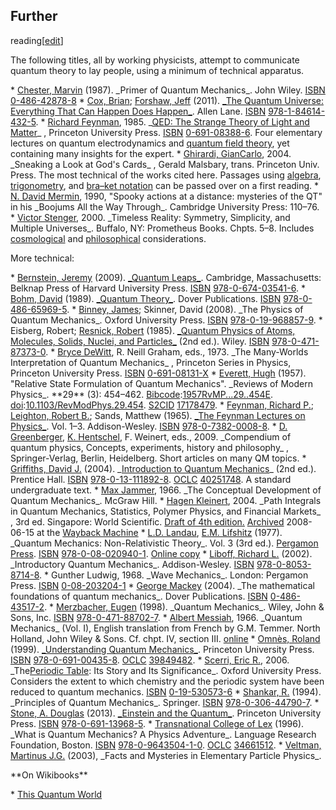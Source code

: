 ## Further
reading[[edit](/w/index.php?title=Quantum\_mechanics&action=edit&section=23
"Edit section: Further reading")]

The following titles, all by working physicists, attempt to communicate
quantum theory to lay people, using a minimum of technical apparatus.

 \* [Chester, Marvin](/wiki/Marvin\_Chester "Marvin Chester") (1987). \_Primer of Quantum Mechanics\_. John Wiley. [ISBN](/wiki/ISBN\_\(identifier\) "ISBN \(identifier\)") [0-486-42878-8](/wiki/Special:BookSources/0-486-42878-8 "Special:BookSources/0-486-42878-8")
 \* [Cox, Brian](/wiki/Brian\_Cox\_\(physicist\) "Brian Cox \(physicist\)"); [Forshaw, Jeff](/wiki/Jeff\_Forshaw "Jeff Forshaw") (2011). [\_The Quantum Universe: Everything That Can Happen Does Happen\_](/wiki/The\_Quantum\_Universe "The Quantum Universe"). Allen Lane. [ISBN](/wiki/ISBN\_\(identifier\) "ISBN \(identifier\)") [978-1-84614-432-5](/wiki/Special:BookSources/978-1-84614-432-5 "Special:BookSources/978-1-84614-432-5").
 \* [Richard Feynman](/wiki/Richard\_Feynman "Richard Feynman"), 1985. \_[QED: The Strange Theory of Light and Matter](/wiki/QED:\_The\_Strange\_Theory\_of\_Light\_and\_Matter "QED: The Strange Theory of Light and Matter")\_ , Princeton University Press. [ISBN](/wiki/ISBN\_\(identifier\) "ISBN \(identifier\)") [0-691-08388-6](/wiki/Special:BookSources/0-691-08388-6 "Special:BookSources/0-691-08388-6"). Four elementary lectures on quantum electrodynamics and [quantum field theory](/wiki/Quantum\_field\_theory "Quantum field theory"), yet containing many insights for the expert.
 \* [Ghirardi, GianCarlo](/wiki/Giancarlo\_Ghirardi "Giancarlo Ghirardi"), 2004. \_Sneaking a Look at God's Cards\_ , Gerald Malsbary, trans. Princeton Univ. Press. The most technical of the works cited here. Passages using [algebra](/wiki/Algebra "Algebra"), [trigonometry](/wiki/Trigonometry "Trigonometry"), and [bra–ket notation](/wiki/Bra%E2%80%93ket\_notation "Bra–ket notation") can be passed over on a first reading.
 \* [N. David Mermin](/wiki/N.\_David\_Mermin "N. David Mermin"), 1990, "Spooky actions at a distance: mysteries of the QT" in his \_Boojums All the Way Through\_. Cambridge University Press: 110–76.
 \* [Victor Stenger](/wiki/Victor\_Stenger "Victor Stenger"), 2000. \_Timeless Reality: Symmetry, Simplicity, and Multiple Universes\_. Buffalo, NY: Prometheus Books. Chpts. 5–8. Includes [cosmological](/wiki/Cosmological "Cosmological") and [philosophical](/wiki/Philosophical "Philosophical") considerations.

More technical:

 \* [Bernstein, Jeremy](/wiki/Jeremy\_Bernstein "Jeremy Bernstein") (2009). [\_Quantum Leaps\_](https://books.google.com/books?id=j0Me3brYOL0C). Cambridge, Massachusetts: Belknap Press of Harvard University Press. [ISBN](/wiki/ISBN\_\(identifier\) "ISBN \(identifier\)") [978-0-674-03541-6](/wiki/Special:BookSources/978-0-674-03541-6 "Special:BookSources/978-0-674-03541-6").
 \* [Bohm, David](/wiki/David\_Bohm "David Bohm") (1989). [\_Quantum Theory\_](https://archive.org/details/quantumtheory0000bohm). Dover Publications. [ISBN](/wiki/ISBN\_\(identifier\) "ISBN \(identifier\)") [978-0-486-65969-5](/wiki/Special:BookSources/978-0-486-65969-5 "Special:BookSources/978-0-486-65969-5").
 \* [Binney, James](/wiki/James\_Binney "James Binney"); Skinner, David (2008). \_The Physics of Quantum Mechanics\_. Oxford University Press. [ISBN](/wiki/ISBN\_\(identifier\) "ISBN \(identifier\)") [978-0-19-968857-9](/wiki/Special:BookSources/978-0-19-968857-9 "Special:BookSources/978-0-19-968857-9").
 \* Eisberg, Robert; [Resnick, Robert](/wiki/Robert\_Resnick "Robert Resnick") (1985). [\_Quantum Physics of Atoms, Molecules, Solids, Nuclei, and Particles\_](https://archive.org/details/quantumphysicsof00eisb) (2nd ed.). Wiley. [ISBN](/wiki/ISBN\_\(identifier\) "ISBN \(identifier\)") [978-0-471-87373-0](/wiki/Special:BookSources/978-0-471-87373-0 "Special:BookSources/978-0-471-87373-0").
 \* [Bryce DeWitt](/wiki/Bryce\_DeWitt "Bryce DeWitt"), R. Neill Graham, eds., 1973. \_The Many-Worlds Interpretation of Quantum Mechanics\_ , Princeton Series in Physics, Princeton University Press. [ISBN](/wiki/ISBN\_\(identifier\) "ISBN \(identifier\)") [0-691-08131-X](/wiki/Special:BookSources/0-691-08131-X "Special:BookSources/0-691-08131-X")
 \* [Everett, Hugh](/wiki/Hugh\_Everett "Hugh Everett") (1957). "Relative State Formulation of Quantum Mechanics". \_Reviews of Modern Physics\_. \*\*29\*\* (3): 454–462. [Bibcode](/wiki/Bibcode\_\(identifier\) "Bibcode \(identifier\)"):[1957RvMP...29..454E](https://ui.adsabs.harvard.edu/abs/1957RvMP...29..454E). [doi](/wiki/Doi\_\(identifier\) "Doi \(identifier\)"):[10.1103/RevModPhys.29.454](https://doi.org/10.1103%2FRevModPhys.29.454). [S2CID](/wiki/S2CID\_\(identifier\) "S2CID \(identifier\)") [17178479](https://api.semanticscholar.org/CorpusID:17178479).
 \* [Feynman, Richard P.](/wiki/Richard\_Feynman "Richard Feynman"); [Leighton, Robert B.](/wiki/Robert\_B.\_Leighton "Robert B. Leighton"); Sands, Matthew (1965). [\_The Feynman Lectures on Physics\_](/wiki/The\_Feynman\_Lectures\_on\_Physics "The Feynman Lectures on Physics"). Vol. 1–3. Addison-Wesley. [ISBN](/wiki/ISBN\_\(identifier\) "ISBN \(identifier\)") [978-0-7382-0008-8](/wiki/Special:BookSources/978-0-7382-0008-8 "Special:BookSources/978-0-7382-0008-8").
 \* [D. Greenberger](/wiki/Daniel\_Greenberger "Daniel Greenberger"), [K. Hentschel](/wiki/Klaus\_Hentschel "Klaus Hentschel"), F. Weinert, eds., 2009. \_Compendium of quantum physics, Concepts, experiments, history and philosophy\_ , Springer-Verlag, Berlin, Heidelberg. Short articles on many QM topics.
 \* [Griffiths, David J.](/wiki/David\_J.\_Griffiths "David J. Griffiths") (2004). \_[Introduction to Quantum Mechanics](/wiki/Introduction\_to\_Quantum\_Mechanics\_\(book\) "Introduction to Quantum Mechanics \(book\)")\_ (2nd ed.). Prentice Hall. [ISBN](/wiki/ISBN\_\(identifier\) "ISBN \(identifier\)") [978-0-13-111892-8](/wiki/Special:BookSources/978-0-13-111892-8 "Special:BookSources/978-0-13-111892-8"). [OCLC](/wiki/OCLC\_\(identifier\) "OCLC \(identifier\)") [40251748](https://www.worldcat.org/oclc/40251748). A standard undergraduate text.
 \* [Max Jammer](/wiki/Max\_Jammer "Max Jammer"), 1966. \_The Conceptual Development of Quantum Mechanics\_. McGraw Hill.
 \* [Hagen Kleinert](/wiki/Hagen\_Kleinert "Hagen Kleinert"), 2004. \_Path Integrals in Quantum Mechanics, Statistics, Polymer Physics, and Financial Markets\_ , 3rd ed. Singapore: World Scientific. [Draft of 4th edition.](http://www.physik.fu-berlin.de/~kleinert/b5) [Archived](https://web.archive.org/web/20080615134934/http://www.physik.fu-berlin.de/~kleinert/b5) 2008-06-15 at the [Wayback Machine](/wiki/Wayback\_Machine "Wayback Machine")
 \* [L.D. Landau](/wiki/Lev\_Landau "Lev Landau"), [E.M. Lifshitz](/wiki/Evgeny\_Lifshitz "Evgeny Lifshitz") (1977). \_Quantum Mechanics: Non-Relativistic Theory\_. Vol. 3 (3rd ed.). [Pergamon Press](/wiki/Pergamon\_Press "Pergamon Press"). [ISBN](/wiki/ISBN\_\(identifier\) "ISBN \(identifier\)") [978-0-08-020940-1](/wiki/Special:BookSources/978-0-08-020940-1 "Special:BookSources/978-0-08-020940-1"). [Online copy](https://archive.org/details/QuantumMechanics\_104)
 \* [Liboff, Richard L.](/wiki/Liboff,\_Richard "Liboff, Richard") (2002). \_Introductory Quantum Mechanics\_. Addison-Wesley. [ISBN](/wiki/ISBN\_\(identifier\) "ISBN \(identifier\)") [978-0-8053-8714-8](/wiki/Special:BookSources/978-0-8053-8714-8 "Special:BookSources/978-0-8053-8714-8").
 \* Gunther Ludwig, 1968. \_Wave Mechanics\_. London: Pergamon Press. [ISBN](/wiki/ISBN\_\(identifier\) "ISBN \(identifier\)") [0-08-203204-1](/wiki/Special:BookSources/0-08-203204-1 "Special:BookSources/0-08-203204-1")
 \* [George Mackey](/wiki/George\_Mackey "George Mackey") (2004). \_The mathematical foundations of quantum mechanics\_. Dover Publications. [ISBN](/wiki/ISBN\_\(identifier\) "ISBN \(identifier\)") [0-486-43517-2](/wiki/Special:BookSources/0-486-43517-2 "Special:BookSources/0-486-43517-2").
 \* [Merzbacher, Eugen](/wiki/Eugen\_Merzbacher "Eugen Merzbacher") (1998). \_Quantum Mechanics\_. Wiley, John & Sons, Inc. [ISBN](/wiki/ISBN\_\(identifier\) "ISBN \(identifier\)") [978-0-471-88702-7](/wiki/Special:BookSources/978-0-471-88702-7 "Special:BookSources/978-0-471-88702-7").
 \* [Albert Messiah](/wiki/Albert\_Messiah "Albert Messiah"), 1966. \_Quantum Mechanics\_ (Vol. I), English translation from French by G.M. Temmer. North Holland, John Wiley & Sons. Cf. chpt. IV, section III. [online](https://archive.org/details/QuantumMechanicsVolumeI)
 \* [Omnès, Roland](/wiki/Roland\_Omn%C3%A8s "Roland Omnès") (1999). [\_Understanding Quantum Mechanics\_](https://archive.org/details/understandingqua00omne). Princeton University Press. [ISBN](/wiki/ISBN\_\(identifier\) "ISBN \(identifier\)") [978-0-691-00435-8](/wiki/Special:BookSources/978-0-691-00435-8 "Special:BookSources/978-0-691-00435-8"). [OCLC](/wiki/OCLC\_\(identifier\) "OCLC \(identifier\)") [39849482](https://www.worldcat.org/oclc/39849482).
 \* [Scerri, Eric R.](/wiki/Eric\_R.\_Scerri "Eric R. Scerri"), 2006. \_The[Periodic Table](/wiki/Periodic\_Table "Periodic Table"): Its Story and Its Significance\_. Oxford University Press. Considers the extent to which chemistry and the periodic system have been reduced to quantum mechanics. [ISBN](/wiki/ISBN\_\(identifier\) "ISBN \(identifier\)") [0-19-530573-6](/wiki/Special:BookSources/0-19-530573-6 "Special:BookSources/0-19-530573-6")
 \* [Shankar, R.](/wiki/Ramamurti\_Shankar "Ramamurti Shankar") (1994). \_Principles of Quantum Mechanics\_. Springer. [ISBN](/wiki/ISBN\_\(identifier\) "ISBN \(identifier\)") [978-0-306-44790-7](/wiki/Special:BookSources/978-0-306-44790-7 "Special:BookSources/978-0-306-44790-7").
 \* [Stone, A. Douglas](/wiki/A.\_Douglas\_Stone "A. Douglas Stone") (2013). [\_Einstein and the Quantum\_](https://archive.org/details/einsteinquantumq0000ston). Princeton University Press. [ISBN](/wiki/ISBN\_\(identifier\) "ISBN \(identifier\)") [978-0-691-13968-5](/wiki/Special:BookSources/978-0-691-13968-5 "Special:BookSources/978-0-691-13968-5").
 \* [Transnational College of Lex](/wiki/Transnational\_College\_of\_Lex "Transnational College of Lex") (1996). \_What is Quantum Mechanics? A Physics Adventure\_. Language Research Foundation, Boston. [ISBN](/wiki/ISBN\_\(identifier\) "ISBN \(identifier\)") [978-0-9643504-1-0](/wiki/Special:BookSources/978-0-9643504-1-0 "Special:BookSources/978-0-9643504-1-0"). [OCLC](/wiki/OCLC\_\(identifier\) "OCLC \(identifier\)") [34661512](https://www.worldcat.org/oclc/34661512).
 \* [Veltman, Martinus J.G.](/wiki/Martinus\_J.\_G.\_Veltman "Martinus J. G. Veltman") (2003), \_Facts and Mysteries in Elementary Particle Physics\_.

\*\*On Wikibooks\*\*

 \* [This Quantum World](https://en.wikibooks.org/wiki/This\_Quantum\_World)
